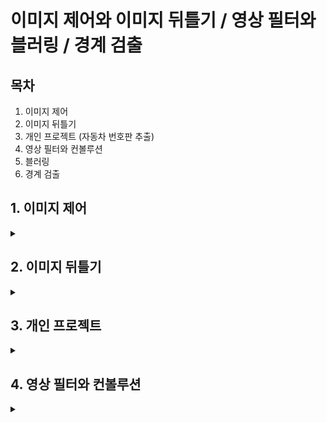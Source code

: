 # 이미지 제어와 이미지 뒤틀기 / 영상 필터와 블러링 / 경계 검출

## 목차
1. 이미지 제어
2. 이미지 뒤틀기
3. 개인 프로젝트 (자동차 번호판 추출)
4. 영상 필터와 컨볼루션
5. 블러링
6. 경계 검출

## 1. 이미지 제어
<details>
<summary></summary>
<div markdown="1">

## 1-1. **이미지 이동(Translation)**

**이미지 이동이란?**

원래 있던 좌표에 이동하려는 거리만큼 더하여 이미지를 이동시키는 방법

```
x_new = x_old + d₁
y_new = y_old + d₂
```

<img width="354" height="105" alt="image" src="https://github.com/user-attachments/assets/86735ca7-f85c-4534-aa56-3f0ea7407b40" />

cv2.warpAffine 함수를 사용한다.

```
dst = cv2.warpAffine(src, matrix, dsize, dst, flags, borderMode, borderValue)
```

`src` : 원본 이미지, numpy 배열
`matrix` : 2 x 3 변환행렬, dtype=float32
`dsize` : 결과 이미지의 크기, (width, height)
`flags(optional)` : 보간법 알고리즘 플래그
`borderMode(optional)` : 외곽 영역 보정 플래그
`borderValue(optional)` : cv2.BORDER_CONSTANT 외곽 영역 보정 플래그일 경우 사용할 색상 값 (default=0)
`dst` : 결과 이미지


_flags 값_
`cv2.INTER_LINEAR` default 값, 인접한 4개 픽셀 값에 거리 가중치 사용
`cv2.INTER_NEAREST` 가장 가까운 픽셀 값 사용
`cv2.INTER_AREA` 픽셀 영역 관계를 이용한 재샘플링
`cv2.INTER_CUBIC` 인정합 16개 픽셀 값에 거리 가중치 사용

_borderMode 값_
`cv2.BORDER_CONSTANT` 고정 색상 값
`cv2.BORDER_REPLICATE` 가장자리 복제
`cv2.BORDER_WRAP` 반복
`cv2.BORDER_REFLECT` 반사

```python3
# 평행 이동

import cv2
import numpy as np


img = cv2.imread('../img/fish.jpg')
rows, cols = img.shape[0:2]  # 영상의 크기 정의

dx, dy = 100, 50            # 이동할 픽셀 거리 정의

# @변환 행렬 생성
mtrx = np.float32([[1, 0, dx], [0, 1, dy]])

# @단순 이동
dst = cv2.warpAffine(img, mtrx, (cols+dx,rows+dy))

# @탈락된 외곽 픽셀을 파랑색으로 보정
dst2 = cv2.warpAffine(img, mtrx, (cols+dx, rows+dy), None, \
                      cv2.INTER_LINEAR, cv2. BORDER_CONSTANT, (255, 0, 0))

# @탈락된 외곽 필섹을 원본으로 반사시켜서 보정
dst3 = cv2.warpAffine(img, mtrx, (cols+dx, rows+dy), None, \
                      cv2.INTER_LINEAR, cv2.BORDER_REFLECT)

# @이미지 출력
cv2.imshow('original', img)
cv2.imshow('trans',dst)
cv2.imshow('BORDER_CONSTATNT', dst2)
cv2.imshow('BORDER_FEFLECT', dst3)

cv2.waitKey(0)
cv2.destroyAllWindows()
```

<img width="1073" height="1027" alt="image" src="https://github.com/user-attachments/assets/06e0185c-a725-4bc3-9f5e-2dfcb663055e" />


## 1-2. **이미지 확대/축소(Scaling)**

**이미지 확대/축소란?**

원래 있던 좌표에 이동 하려는 거리만큼 곱한다

```
x_new = a₁ * x_old
y_new = a₂ * y_old
```

<img width="321" height="95" alt="image" src="https://github.com/user-attachments/assets/b3afdf9d-d392-4e4e-8f8b-5ca55578822f" />

cv2.resize() 함수를 사용한다.

```
cv2.resize(src, dsize, dst, fx, fy, interpolation)\
```

`src` : 입력 원본 이미지
`dsize` : 출력 영상 크기(확대/축소 목표 크기, (width, height)형식), 생략하면 fx, fy 배율을 적용
`fx, fy` : 크기 배율, dsize가 주어지면 dsize를 적용함
`interpolation` : 보간법 알고리즘 선택 플래그 (cv2.warpAffine()과 동일)
`dst` : 결과 이미지

> _보간법 (Interpolation)_
> 알려진 몇 개의 데이터 점을 바탕으로, 그 사이 존재하는 값을 추정하는 방법

```python3
# 이미지 확대, 축소

import cv2
import numpy as np

img = cv2.imread('../img/fish.jpg')
height, width = img.shape[:2]   # 영상 크기 정의

# @0.5배 축소 변환 행렬
m_small = np.float32([[0.5, 0, 0],
                       [0, 0.5,0]])  
# @2배 확대 변환 행렬
m_big = np.float32([[2, 0, 0],
                     [0, 2, 0]])  

# @보간법 적용 없이 확대 축소
dst1 = cv2.warpAffine(img, m_small, (int(height*0.5), int(width*0.5)))
dst2 = cv2.warpAffine(img, m_big, (int(height*2), int(width*2)))

# @보간법 적용한 확대 축소
dst3 = cv2.warpAffine(img, m_small, (int(height*0.5), int(width*0.5)), \
                        None, cv2.INTER_AREA)
dst4 = cv2.warpAffine(img, m_big, (int(height*2), int(width*2)), \
                        None, cv2.INTER_CUBIC)

# @cv.2resize() 함수를 사용해 확대 축소
# 크기 지정으로 축소
func1 = cv2.resize(img, (int(width*0.5), int(height*0.5)), \
                         interpolation=cv2.INTER_AREA)

# 배율 지정으로 확대
func2 = cv2.resize(img, None,  None, 2, 2, cv2.INTER_CUBIC)

# @이미지 출력
cv2.imshow("original", img)
cv2.imshow("small", dst1)
cv2.imshow("big", dst2)
cv2.imshow("small INTER_AREA", dst3)
cv2.imshow("big INTER_CUBIC", dst4)
cv2.imshow("use Function small", func1)
cv2.imshow("use Function big", func2)

cv2.waitKey(0)
cv2.destroyAllWindows()
```

<img width="766" height="815" alt="image" src="https://github.com/user-attachments/assets/4a6f2459-82e3-41ec-bd70-8c554da0ef03" />


## 1-3. **이미지 회전(Rotation)**

**이미지 회전을 위한 변환 행렬식**

<img width="966" height="638" alt="image" src="https://github.com/user-attachments/assets/82fd1e5b-35de-4ac7-956c-77c271e679e4" />


> _호도법_
> 원의 반지름과 호의 길이의 비율을 이용해 각도를 나타내는 방법
> 반지름 r인 원에서, 호의 길이 l = 반지름 r 일 때, 그 중심각을 1 라디안 (rad) 이라고 한다.

cv2.getRotationMatrix2D() 함수를 사용한다.

```
mtrx = cv2.getRotationMatrix2D(center, angle, scale)
```
`center` : 회전축 중심 좌표 (x, y)
`angle` : 회전할 각도, 60진법
`scale` : 확대 및 축소비율

</div>
</details>

## 2. 이미지 뒤틀기
<details>
<summary></summary>
<div markdown="1">
  
## 2-1. **어핀 변환(Affine Transform)**

**어핀 변환이란?**

뒤틀기 방법 중 하나로 이미지에 좌표를 지정한 후 그 좌표 값을 원하는 좌표로 이동하며 이미지를 뒤트는 방법 (2차원)

 cv2.getAffineTransform() 함수를 사용한다.

```
martix = cv2.getAffineTransform(pts1, pts2)
```

`pts1` : 변환 전 영상의 좌표 3개, 3 x 2 배열
`pts2` : 변환 후 영상의 좌표 3개, 3 x 2 배열
`matrix` : 변환 행렬 반환, 2 x 3 행렬

```python3
# 어핀(Affine) 변환

import cv2
import numpy as np
from matplotlib import pyplot as plt

file_name = '../img/fish.jpg'
img = cv2.imread(file_name)
rows, cols = img.shape[:2]  # 영상 크기 제어

# @변환 전, 후 각 3개의 좌표 생성
pts1 = np.float32([[100, 50], [200, 50], [100, 200]])
pts2 = np.float32([[80, 70], [210, 60], [250, 120]])

# @변환 전 좌표를 이미지에 표시
cv2.circle(img, (100, 50), 5, (255, 0, 0), -1)
cv2.circle(img, (200, 50), 5, (0, 255, 0), -1)
cv2.circle(img, (100, 200), 5, (0, 0, 255), -1)

# @짝지은 3개의 좌표로 변환 행렬 계산
mtrx = cv2.getAffineTransform(pts1, pts2)

# #어핀 변환 적용
dst = cv2.warpAffine(img, mtrx, (int(cols*1.5), rows))

# @이미지 출력
cv2.imshow('origin',img)
cv2.imshow('affin', dst)

cv2.waitKey(0)
cv2.destroyAllWindows()
```

<img width="959" height="426" alt="image" src="https://github.com/user-attachments/assets/b920ac99-035f-4a46-a927-ac27609389d3" />


## 2-2. **원근 변환(Perspective Transform)**

**원근 변환이란?**

원근법의 원리를 적용해 변환하는 방법 (3차원)

cv2.getPerspectiveTransform() 함수를 사용한다.

```
mtrx = cv2.getPerspectiveTransform(pts1, pts2)
```

`pts1` : 변환 이전 영상의 좌표 4개, 4 x 2 배열
`pts2` : 변환 이후 영상의 좌표 4개, 4 x 2 배열
`mtrx` : 변환행렬 반환, 3 x 3 행렬

```python3
# 원근(Perspective) 변환

import cv2
import numpy as np

file_name = "../img/fish.jpg"
img = cv2.imread(file_name)
rows, cols = img.shape[:2]

# @원근 변환 전 후 4개 좌표
pts1 = np.float32([[0,0], [0,rows], [cols, 0], [cols,rows]])
pts2 = np.float32([[100,50], [10,rows-50], [cols-100, 50], [cols-10,rows-50]])

# @변환 전 좌표를 원본 이미지에 표시
cv2.circle(img, (0,0), 10, (255,0,0), -1)
cv2.circle(img, (0,rows), 10, (0,255,0), -1)
cv2.circle(img, (cols,0), 10, (0,0,255), -1)
cv2.circle(img, (cols,rows), 10, (0,255,255), -1)

# @원근 변환 행렬 계산
mtrx = cv2.getPerspectiveTransform(pts1, pts2)

# @원근 변환 적용
dst = cv2.warpPerspective(img, mtrx, (cols, rows))

cv2.imshow("origin", img)
cv2.imshow('perspective', dst)
cv2.waitKey(0)
cv2.destroyAllWindows()
```

<img width="770" height="428" alt="image" src="https://github.com/user-attachments/assets/56e5960b-8604-414c-80fc-f8eb2a27c7cd" />


## 2-3. **마우스와 원근 변환을 사용해 문서 스캔 효과 만들기**

```python3
# 마우스 이벤트로 원근 변환을 사용해 문서 스캔효과 내기

import cv2
import numpy as np

# @변수 정의
win_name = "scanning"
img = cv2.imread("../img/paper.jpg")
rows, cols = img.shape[:2]
draw = img.copy()
pts_cnt = 0
pts = np.zeros((4,2), dtype=np.float32)

# @마우스 이벤트 함수
def onMouse(event, x, y, flags, param):  # 마우스 이벤트 콜백 함수 구현
    global  pts_cnt                      # 마우스로 찍은 좌표의 갯수 저장
    if event == cv2.EVENT_LBUTTONDOWN:  
        cv2.circle(draw, (x,y), 10, (0,255,0), -1) # 좌표에 초록색 동그라미 표시
        cv2.imshow(win_name, draw)

        pts[pts_cnt] = [x,y]            # 마우스 좌표 저장
        pts_cnt+=1
        
        if pts_cnt == 4:                       # 좌표가 4개 수집됨 
            # 좌표 4개 중 상하좌우 찾기 ---② 
            sm = pts.sum(axis=1)                 # 4쌍의 좌표 각각 x+y 계산
            diff = np.diff(pts, axis = 1)        # 4쌍의 좌표 각각 x-y 계산

            topLeft = pts[np.argmin(sm)]         # x+y가 가장 작은 값이 좌상단 좌표
            bottomRight = pts[np.argmax(sm)]     # x+y가 가장 큰 값이 우하단 좌표
            topRight = pts[np.argmin(diff)]      # x-y가 가장 작은 것이 우상단 좌표
            bottomLeft = pts[np.argmax(diff)]    # x-y가 가장 큰 값이 좌하단 좌표

            # 변환 전 4개 좌표 
            pts1 = np.float32([topLeft, topRight, bottomRight , bottomLeft])

            # 변환 후 영상에 사용할 서류의 폭과 높이 계산 
            w1 = abs(bottomRight[0] - bottomLeft[0])    # 상단 좌우 좌표간의 거리
            w2 = abs(topRight[0] - topLeft[0])          # 하당 좌우 좌표간의 거리
            h1 = abs(topRight[1] - bottomRight[1])      # 우측 상하 좌표간의 거리
            h2 = abs(topLeft[1] - bottomLeft[1])        # 좌측 상하 좌표간의 거리
            width = max([w1, w2])                       # 두 좌우 거리간의 최대값이 서류의 폭
            height = max([h1, h2])                      # 두 상하 거리간의 최대값이 서류의 높이
            
            # 변환 후 4개 좌표
            pts2 = np.float32([[0,0], [width-1,0], 
                                [width-1,height-1], [0,height-1]])

            # 변환 행렬 계산 
            mtrx = cv2.getPerspectiveTransform(pts1, pts2)
            # 원근 변환 적용
            result = cv2.warpPerspective(img, mtrx, (int(width), int(height)))
            cv2.imshow('scanned', result)

# @이미지 출력            
cv2.imshow(win_name, img)
cv2.setMouseCallback(win_name, onMouse)    # 마우스 콜백 함수를 GUI 윈도우에 등록

cv2.waitKey(0)
cv2.destroyAllWindows()
```

<img width="1280" height="920" alt="image" src="https://github.com/user-attachments/assets/8fa77abd-32ae-4ef4-9675-d0e6d2c5e6c2" />


</div>
</details>

## 3. 개인 프로젝트
<details>
<summary></summary>
<div markdown="1">

**목표 : 기울어진 자동차 번호판 이미지를 변환하여 규격화한 후 저장한다.

```python3
# 자동차 번호판 추출

import cv2
import numpy as np
import datetime
import os

max_img = input('추출하려는 이미지 개수를 입력해 주세요.(최대 5): ')
for i in range(1, int(max_img)+1):
    # @변수 정의
    full_path = '../img/car_0' + str(i) +'.jpg'
    car_plate = cv2.imread(full_path)

    if car_plate is None:
        print("❌ car_plate01 이미지가 제대로 불러와지지 않았습니다.")
        exit()

    win_name = "License Plate Extractor"
    rows, cols = car_plate.shape[:2]
    draw = car_plate.copy()
    pts_cnt = 0
    pts = np.zeros((4,2), dtype=np.float32)

    # @마우스 이벤트 함수
    def onMouse(event, x, y, flags, param):  # 마우스 이벤트 콜백 함수 구현
        global  pts_cnt                      # 마우스로 찍은 좌표의 갯수 저장
        if event == cv2.EVENT_LBUTTONDOWN:   # 마우스 왼쪽 버튼 클릭시
            # 1. 클릭 지점에 원 그리기
            cv2.circle(draw, (x,y), 5, (0,255,0), -1)  # 클릭 지점에 녹색 5px의 원 그리기
            cv2.imshow(win_name, draw)

            # 2. 좌표 배열에 마우스 좌표 저장
            pts[pts_cnt] = [x,y]

            # 3. 카운터 증가
            pts_cnt+=1

            # 4. 4개 점 완성시 변환 실행
            if pts_cnt == 4:                       # 좌표가 4개 수집됨

                # @좌표 정렬 알고리즘 이해
                # 좌표 4개 중 상하좌우 찾기
                sm = pts.sum(axis=1)                 # 4쌍의 좌표 각각 x+y 계산
                diff = np.diff(pts, axis = 1)        # 4쌍의 좌표 각각 x-y 계산

                topLeft = pts[np.argmin(sm)]         # x+y가 가장 작은 값이 좌상단 좌표
                bottomRight = pts[np.argmax(sm)]     # x+y가 가장 큰 값이 우하단 좌표
                topRight = pts[np.argmin(diff)]      # x-y가 가장 작은 것이 우상단 좌표
                bottomLeft = pts[np.argmax(diff)]    # x-y가 가장 큰 값이 좌하단 좌표

                # 변환 전 4개 좌표 
                pts1 = np.float32([topLeft, topRight, bottomRight , bottomLeft])

                '''
                한국 번호판 표준 규격
                일반 승용차: 가로 335mm × 세로 170mm (약 2:1 비율)
                대형차량: 가로 440mm × 세로 220mm (2:1 비율)
                픽셀 변환: 300×150 또는 400×200 권장
                '''
                # 번호판 치수 계산 - 한국 표준 규격에 따른 2:1비율 사용
                width = 300
                height = 150

                # 변환 후 4개 좌표
                pts2 = np.float32([[0,0], [width-1,0], 
                                    [width-1,height-1], [0,height-1]])

                # 변환 행렬 계산 
                mtrx = cv2.getPerspectiveTransform(pts1, pts2)
                # 원근 변환 적용
                result = cv2.warpPerspective(car_plate, mtrx, (int(width), int(height)))

                # @파일 저장 기능 구현

                # 1. 저장 경로 처리
                save_dir = "../extracted_plates"   # 저장 폴더가 없으면 생성
                if not os.path.exists(save_dir):
                    os.makedirs(save_dir)

                # 2. 타임 스탬프 기반
                timestamp = datetime.datetime.now().strftime("%Y%m%d_%H%M%S")
                filename_time = f"../extracted_plates/plate_{timestamp}.png"    # png형식 선택

                # 3. 순번 기반
                existing_files = len(os.listdir(save_dir))
                filename_os = f"../extracted_plates/plate_{existing_files+1:03d}.png" # png형식 선택

                success = cv2.imwrite(filename_time, result) # 타임 스탬프 파일 저장
                if success:
                    print(f"번호판 저장 완료: {filename_time}")
                    cv2.imshow('Extracted Plate', result)
                else:
                    print("저장 실패!")

                success = cv2.imwrite(filename_os, result) # 순번 파일 저장
                if success:
                    print(f"번호판 저장 완료: {filename_os}")
                    cv2.imshow('Extracted Plate', result)
                else:
                    print("저장 실패!")

    cv2.imshow(win_name, car_plate)
    cv2.setMouseCallback(win_name, onMouse)

    cv2.waitKey(0)
    cv2.destroyAllWindows()
```

</div>
</details>

## 4. 영상 필터와 컨볼루션
<details>
<summary></summary>
<div markdown="1">

## **4-1. 컨볼루션 연산 (Convolution Operation)**

입력 신호(또는 이미지)에 **커널(또는 필터)**을 슬라이딩하면서 곱하고 더해서 출력하는 연산

<img width="772" height="527" alt="image" src="https://github.com/user-attachments/assets/81a166c0-3044-429a-a8f4-94d0fa48ea83" />

cv2.filter2D() 함수를 사용한다.

```
dst = cv2.filter2D(src, ddepth, kernel, dst, anchor, delta, borderType)
```

`src` : 입력 영상, Numpy 배열
`ddepth` : 출력 영상의 dtype (-1: 입력 영상과 동일)
`kernel` : 컨볼루션 커널, float32의 n x n 크기 배열
`dst(optional)` : 결과 영상
`anchor(optional)` : 커널의 기준점, default: 중심점 (-1, -1)
`delta(optional)` : 필터가 적용된 결과에 추가할 값
`borderType(optional)` : 외곽 픽셀 보정 방법 지정

## **4-2. 평균 블러링 (Average Blurring)**

주변 픽셀 값의 평균을 적용하여 영상을 흐릿하게 하는 작업

cv2.blur()와 cv2.boxFilter() 함수를 사용한다.
```
dst = cv2.blur(src, ksize, dst, anchor, borderType)
```
`src` : 입력 영상, numpy 배열
`ksize` : 커널의 크기
`나머지 파라미터는 cv2.filter2D()와 동일`

```
dst = cv2.boxFilter(src, ddepth, ksize, dst, anchor, normalize, borderType)
```
`ddepth` : 출력 영상의 dtype (-1: 입력 영상과 동일)
`normalize(optional)` : 커널 크기로 정규화(1/ksize²) 지정 여부 (Boolean), default=True
`나머지 파라미터는 cv2.filter2D()와 동일`

 ```python3
# 평균 필터를 생성하여 블러 적용

import cv2
import numpy as np

img = cv2.imread('../img/paper.jpg')
'''
# @5x5 평균 필터 커널 생성
kernel = np.array([[0.04, 0.04, 0.04, 0.04, 0.04],
                   [0.04, 0.04, 0.04, 0.04, 0.04],
                   [0.04, 0.04, 0.04, 0.04, 0.04],
                   [0.04, 0.04, 0.04, 0.04, 0.04],
                   [0.04, 0.04, 0.04, 0.04, 0.04]])
'''
# @5X5 평균 필터 커널 생성
kernel = np.ones((5,5))/5**2

# @필터 적용
blured = cv2.filter2D(img, -1, kernel)

# @이미지 출력
cv2.imshow('origin', img)
cv2.imshow('avrg blur', blured)

# @blur() 함수로 블러링
blur1 = cv2.blur(img, (10,10))
# @boxFilter() 함수로 블러링 적용
blur2 = cv2.boxFilter(img, -1, (10,10))

merged = np.hstack( (img, blur1, blur2))
cv2.imshow('blur', merged)

cv2.waitKey()
cv2.destroyAllWindows()
 ```
